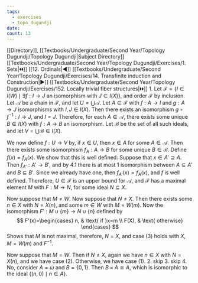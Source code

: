 ```yaml
---
tags:
  - exercises
  - topo_dugundji
date: 
count: 13
---
```

[[Directory]], [[Textbooks/Undergraduate/Second Year/Topology Dugundji/Topology Dugundji|Subject Directory]]
[[Textbooks/Undergraduate/Second Year/Topology Dugundji/Exercises/1. Sets|🞀🞀]] [[12. Ordinals|◀]] [[Textbooks/Undergraduate/Second Year/Topology Dugundji/Exercises/14. Transfinite induction and Construction|▶]] [[Textbooks/Undergraduate/Second Year/Topology Dugundji/Exercises/152. Locally trivial fiber structures|🞂🞂]]
1. 
Let ${} \mathscr{F}=\{ I \in I(W) \mid  \exists f:I\to{}J\text{ an isomorphism with }J \in I(X)\} {}$, and order $\mathscr{F}$ by inclusion. Let $\mathscr{A}$ be a chain in $\mathscr{F}$, and let ${} U=\bigcup \mathscr{A} {}$. Let ${} A \in \mathscr{F} {}$ with ${} f:A\to{}I {}$ and $g:A\to{}J {}$ isomorphisms with ${} I,\, J \in I(X) {}$. Then there exists an isomorphism ${} g\circ f^{-1}:I\to{}J {}$, and ${} I=J {}$. Therefore, for each ${} A \in \mathscr{A} {}$, there exists some unique ${} B \in I(X) {}$ with $f:A\to{}B {}$ an isomorphism. Let $\mathscr{B}$ be the set of all such ideals, and let ${} V=\bigcup \mathscr{B} \in I(X) {}$.

We now define $f:U\to{}V {}$ by, if ${} x \in U {}$, then ${} x \in A {}$ for some ${} A \in \mathscr{A} {}$. Then there exists some isomorphism ${} f_{A}: A\to{}B {}$ for some unique ${} B \in \mathscr{B} {}$. Define ${} f(x)=f_{A}(x) {}$. We show that this is well defined: Suppose that ${} x \in A' \supseteq A {}$. Then ${} f_{A'}: A' \to{}B' {}$, and by 4.1 there is at most 1 isomorphism between ${} A \subseteq A' {}$ and ${} B \subseteq B' {}$. Since we already have one, then ${} f_{A'}(x)=f_{A}(x) {}$, and $f$ is well defined. Therefore, ${} U \in \mathscr{F} {}$ is an upper bound for $\mathscr{A}$, and $\mathscr{F}$ has a maximal element $M$ with ${} F:M \to{} N {}$, for some ideal ${} N \subseteq X {}$. 

Now suppose that $M \neq W {}$. Now suppose that $N\neq X$. Then there exists some ${} n \in X {}$ with ${} N=X(n) {}$, and some ${} m \in W {}$ with ${} M=W(m) {}$. Now the isomorphism ${} F':M \cup \{m\}\to{}N \cup \{n\} {}$ defined by 
$$
F'(x)=\begin{cases}
n, & \text{ if }x=m \\
F(X),  & \text{ otherwise}
\end{cases}
$$
Shows that $M$ is not maximal, therefore, ${} N =X {}$, and case ${} (3) {}$ holds with $X$, ${} M=W(m) {}$ and ${} F^{-1} {}$.

Now suppose that ${} M =W {}$. Then if $N\neq X$, again we have ${} n \in X {}$ with ${} N =X(n) {}$, and we have case ${} (2)$. Otherwise, we have case ${} (1) {}$. 
2. skip
3. skip
4. 
No, consider $A=\omega$ and ${} B=\{ 0,\, 1 \} {}$. Then ${} B \times  A \cong A {}$, which is isomorphic to the ideal ${} \{ (n,\, 0) \mid  n \in A \} {}$.
